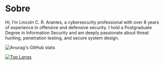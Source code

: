 # Sobre 

Hi, I’m Lincoln C. R. Arantes, a cybersecurity professional with over 8 years of experience in offensive and defensive security. I hold a Postgraduate Degree in Information Security and am deeply passionate about threat hunting, penetration testing, and secure system design.


  

  ![Anurag's GitHub stats](https://github-readme-stats.vercel.app/api?username=LincolnArantes&show_icons=true&theme=transparent)

[![Top Langs](https://github-readme-stats.vercel.app/api/top-langs/?username=LincolnArantes&hide_progress=false)](https://github.com/anuraghazra/github-readme-stats)
  

